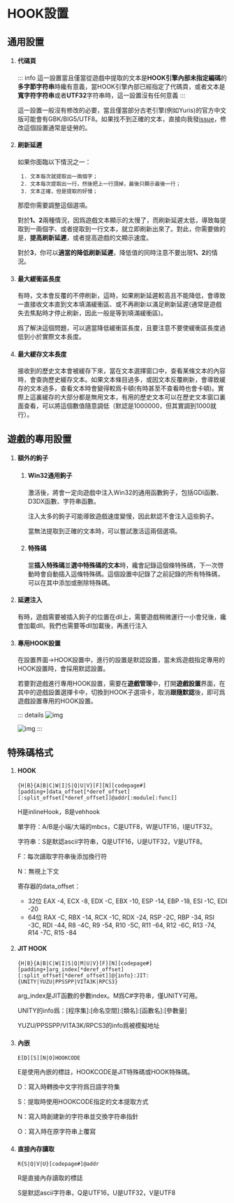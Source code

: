 # HOOK設置

## 通用設置

1. #### 代碼頁

    ::: info
    這一設置當且僅當從遊戲中提取的文本是**HOOK引擎內部未指定編碼**的**多字節字符串**時纔有意義，當HOOK引擎內部已經指定了代碼頁，或者文本是**寬字符字符串**或者**UTF32**字符串時，這一設置沒有任何意義
    :::

    這一設置一般沒有修改的必要，當且僅當部分古老引擎(例如Yuris)的官方中文版可能會有GBK/BIG5/UTF8。如果找不到正確的文本，直接向我發[issue](https://lunatranslator.org/Resource/game_support)，修改這個設置通常是徒勞的。

1. #### 刷新延遲

    如果你面臨以下情況之一：

        1. 文本每次就提取出一兩個字；
        2. 文本每次提取出一行，然後把上一行頂掉，最後只顯示最後一行；
        3. 文本正確，但是提取的好慢；

    那麼你需要調整這個選項。

    對於**1、2**兩種情況，因爲遊戲文本顯示的太慢了，而刷新延遲太低，導致每提取到一兩個字、或者提取到一行文本，就立即刷新出來了。對此，你需要做的是，**提高刷新延遲**，或者提高遊戲的文顯示速度。

    對於**3**，你可以**適當的降低刷新延遲**，降低值的同時注意不要出現**1、2**的情況。

1. #### 最大緩衝區長度

    有時，文本會反覆的不停刷新，這時，如果刷新延遲較高且不能降低，會導致一直接收文本直到文本填滿緩衝區、或不再刷新以滿足刷新延遲(通常是遊戲失去焦點時才停止刷新，因此一般是等到填滿緩衝區)。

    爲了解決這個問題，可以適當降低緩衝區長度，且要注意不要使緩衝區長度過低到小於實際文本長度。

1. #### 最大緩存文本長度

    接收到的歷史文本會被緩存下來，當在文本選擇窗口中，查看某條文本的內容時，會查詢歷史緩存文本。如果文本條目過多，或因文本反覆刷新，會導致緩存的文本過多，查看文本時會變得較爲卡頓(有時甚至不查看時也會卡頓)。實際上這裏緩存的大部分都是無用文本，有用的歷史文本可以在歷史文本窗口裏面查看，可以將這個數值隨意調低（默認是1000000，但其實調到1000就行）。

## 遊戲的專用設置

1. #### 額外的鉤子
    1. #### Win32通用鉤子
        激活後，將會一定向遊戲中注入Win32的通用函數鉤子，包括GDI函數、D3DX函數、字符串函數。

        注入太多的鉤子可能導致遊戲速度變慢，因此默認不會注入這些鉤子。

        當無法提取到正確的文本時，可以嘗試激活這兩個選項。
    1. #### 特殊碼
        當**插入特殊碼**並**選中特殊碼的文本**時，纔會記錄這個條特殊碼，下一次啓動時會自動插入這條特殊碼。這個設置中記錄了之前記錄的所有特殊碼，可以在其中添加或刪除特殊碼。

1. #### 延遲注入
    有時，遊戲需要被插入鉤子的位置在dll上，需要遊戲稍微運行一小會兒後，纔會加載dll。我們也需要等dll加載後，再進行注入

1. #### 專用HOOK設置
    在設置界面->HOOK設置中，進行的設置是默認設置，當未爲遊戲指定專用的HOOK設置時，會採用默認設置。

    若要對遊戲進行專用HOOK設置，需要在**遊戲管理**中，打開**遊戲設置**界面，在其中的遊戲設置選擇卡中，切換到HOOK子選項卡，取消**跟隨默認**後，即可爲遊戲設置專用的HOOK設置。

    ::: details
    ![img](https://image.lunatranslator.org/zh/gamesettings/1.jpg)

    ![img](https://image.lunatranslator.org/zh/gamesettings/2.png)
    :::

## 特殊碼格式

1. #### HOOK

    `{H|B}{A|B|C|W|I|S|Q|U|V}[F][N][codepage#][padding+]data_offset[*deref_offset][:split_offset[*deref_offset]]@addr[:module[:func]]`

    H是inlineHook，B是vehhook

    單字符：A/B是小端/大端的mbcs，C是UTF8，W是UTF16，I是UTF32。

    字符串：S是默認ascii字符串，Q是UTF16，U是UTF32，V是UTF8。

    F：每次讀取字符串後添加換行符

    N：無視上下文

    寄存器的data_offset：
      * 32位 EAX -4, ECX -8, EDX -C, EBX -10, ESP -14, EBP -18, ESI -1C, EDI -20
      * 64位 RAX -C, RBX -14, RCX -1C, RDX -24, RSP -2C, RBP -34, RSI -3C, RDI -44, R8 -4C, R9 -54, R10 -5C, R11 -64, R12 -6C, R13 -74, R14 -7C, R15 -84

1. #### JIT HOOK

    `{H|B}{A|B|C|W|I|S|Q|M|U|V}[F][N][codepage#][padding+]arg_index[*deref_offset][:split_offset[*deref_offset]]@{info}:JIT:{UNITY|YUZU|PPSSPP|VITA3K|RPCS3}`

    arg_index是JIT函數的參數index。M爲C#字符串，僅UNITY可用。

    UNITY的info爲：[程序集]:[命名空間]:[類名]:[函數名]:[參數量]

    YUZU/PPSSPP/VITA3K/RPCS3的info爲被模擬地址

1. #### 內嵌

    `E[D][S][N|O]HOOKCODE`

    E是使用內嵌的標註，HOOKCODE是JIT特殊碼或HOOK特殊碼。

    D：寫入時轉換中文字符爲日語字符集

    S：提取時使用HOOKCODE指定的文本提取方式

    N：寫入時創建新的字符串並交換字符串指針

    O：寫入時在原字符串上覆寫

1. #### 直接內存讀取

    `R{S|Q|V|U}[codepage#]@addr`

    R是直接內存讀取的標誌

    S是默認ascii字符串，Q是UTF16，U是UTF32，V是UTF8